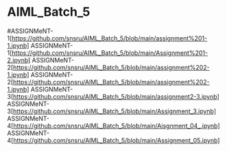 # AIML_Batch_5
#ASSIGNMeNT-1[https://github.com/snsru/AIML_Batch_5/blob/main/assignment%201-1.ipynb]
ASSIGNMeNT-1[https://github.com/snsru/AIML_Batch_5/blob/main/Assignment%201-2.ipynb]
ASSIGNMeNT-2[https://github.com/snsru/AIML_Batch_5/blob/main/assignment%202-1.ipynb]
ASSIGNMeNT-2[https://github.com/snsru/AIML_Batch_5/blob/main/assignment%202-1.ipynb]
ASSIGNMeNT-3[https://github.com/snsru/AIML_Batch_5/blob/main/assignment2-3.ipynb]
ASSIGNMeNT-3[https://github.com/snsru/AIML_Batch_5/blob/main/Assignment_3.ipynb]
ASSIGNMeNT-4[https://github.com/snsru/AIML_Batch_5/blob/main/Aisgnment_04_.ipynb]
ASSIGNMeNT-4[https://github.com/snsru/AIML_Batch_5/blob/main/Assignment_05.ipynb]
